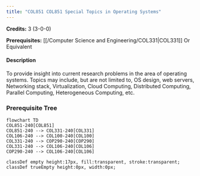 ```yaml
---
title: "COL851 COL851 Special Topics in Operating Systems"
---
```

**Credits:** 3 (3-0-0)

**Prerequisites:** [[/Computer Science and Engineering/COL331|COL331]] Or Equivalent

#### Description
To provide insight into current research problems in the area of operating systems. Topics may include, but are not limited to, OS design, web servers, Networking stack, Virtualization, Cloud Computing, Distributed Computing, Parallel Computing, Heterogeneous Computing, etc.

### Prerequisite Tree

```mermaid
flowchart TD
COL851-240[COL851]
COL851-240 --> COL331-240[COL331]
COL106-240 --> COL100-240[COL100]
COL331-240 --> COP290-240[COP290]
COL331-240 --> COL106-240[COL106]
COP290-240 --> COL106-240[COL106]

classDef empty height:17px, fill:transparent, stroke:transparent;
classDef trueEmpty height:0px, width:0px;
```